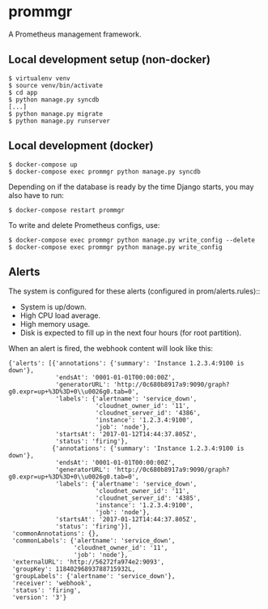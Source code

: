 # prommgr
A Prometheus management framework.


## Local development setup (non-docker)

```
$ virtualenv venv
$ source venv/bin/activate
$ cd app
$ python manage.py syncdb
[...]
$ python manage.py migrate
$ python manage.py runserver
```

## Local development (docker)

```
$ docker-compose up
$ docker-compose exec prommgr python manage.py syncdb
```

Depending on if the database is ready by the time Django starts, you may also have to run:
```
$ docker-compose restart prommgr
```

To write and delete Prometheus configs, use:

```
$ docker-compose exec prommgr python manage.py write_config --delete
$ docker-compose exec prommgr python manage.py write_config
```

## Alerts

The system is configured for these alerts (configured in prom/alerts.rules)::

 * System is up/down.
 * High CPU load average.
 * High memory usage.
 * Disk is expected to fill up in the next four hours (for root partition).

When an alert is fired, the webhook content will look like this:

```
{'alerts': [{'annotations': {'summary': 'Instance 1.2.3.4:9100 is down'},
             'endsAt': '0001-01-01T00:00:00Z',
             'generatorURL': 'http://0c680b8917a9:9090/graph?g0.expr=up+%3D%3D+0\\u0026g0.tab=0',
             'labels': {'alertname': 'service_down',
                        'cloudnet_owner_id': '11',
                        'cloudnet_server_id': '4386',
                        'instance': '1.2.3.4:9100',
                        'job': 'node'},
             'startsAt': '2017-01-12T14:44:37.805Z',
             'status': 'firing'},
            {'annotations': {'summary': 'Instance 1.2.3.4:9100 is down'},
             'endsAt': '0001-01-01T00:00:00Z',
             'generatorURL': 'http://0c680b8917a9:9090/graph?g0.expr=up+%3D%3D+0\\u0026g0.tab=0',
             'labels': {'alertname': 'service_down',
                        'cloudnet_owner_id': '11',
                        'cloudnet_server_id': '4385',
                        'instance': '1.2.3.4:9100',
                        'job': 'node'},
             'startsAt': '2017-01-12T14:44:37.805Z',
             'status': 'firing'}],
 'commonAnnotations': {},
 'commonLabels': {'alertname': 'service_down',
                  'cloudnet_owner_id': '11',
                  'job': 'node'},
 'externalURL': 'http://56272fa974e2:9093',
 'groupKey': 11840296893788715932L,
 'groupLabels': {'alertname': 'service_down'},
 'receiver': 'webhook',
 'status': 'firing',
 'version': '3'}
```
